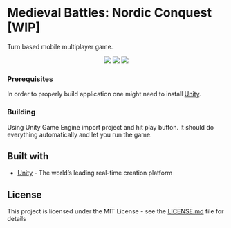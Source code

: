 # Medieval Battles: Nordic Conquest [WIP]
Turn based mobile multiplayer game.
</br>
<p align="center">
  <img src="https://drive.google.com/uc?export=view&id=1ZLqcZ5xbTQ67TPYZAw1e2GsVJ-B4FJnw"/>
  <img src="https://drive.google.com/uc?export=view&id=1GGD5Wyh9a-LQeBmvuN164Yp2ScCvjWmu"/>
  <img src="https://drive.google.com/uc?export=view&id=1a_0K-tXGOFFwf1l05T8wDg4RDCNzDrFK"/>
 </p>

### Prerequisites
In order to properly build application one might need to install [Unity](https://unity3d.com/get-unity/download).

### Building
Using Unity Game Engine import project and hit play button. It should do everything automatically and let you run the game.

## Built with
* [Unity](https://unity.com/) - The world’s leading real-time creation platform

## License
This project is licensed under the MIT License - see the [LICENSE.md](LICENSE.md) file for details
